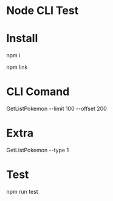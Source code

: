 # Node CLI Test


# Install
npm i

npm link

# CLI Comand
GetListPokemon --limit 100 --offset 200

# Extra
GetListPokemon --type 1

# Test
npm run test